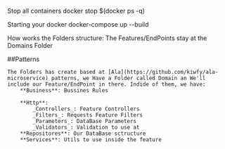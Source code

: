 Stop all containers
	docker stop $(docker ps -q)

Starting your docker
	docker-compose up --build

How works the Folders structure:
The Features/EndPoints stay at the Domains Folder

##Patterns
```
The Folders has create based at [Ala](https://github.com/kiwfy/ala-microservice) patterns, we Have a Folder called Domain an We'll include our Feature/EndPoint in there. Indide of them, we have:
	**Business**: Bussines Rules

	**Http**:
		_Controllers_: Feature Controllers
		_Filters_: Requests Feature Filters
		_Parameters_: DataBase Parameters
		_Validators_: Validation to use at
	**Repositores**: Our DataBase sctructure
	**Services**: Utils to use inside the feature
```
